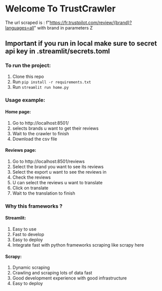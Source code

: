 # Welcome To TrustCrawler

The url scraped is : f"https://fr.trustpilot.com/review/{brand}?languages=all" with brand in parameters
Z
## Important if you run in local make sure to secret api key in .streamlit/secrets.toml

### To run the project:

1. Clone this repo
2. Run `pip install -r requirements.txt`
3. Run `streamlit run home.py`

### Usage example:

#### Home page:

1. Go to http://localhost:8501/
2. selects brands u want to get their reviews
3. Wait to the crawler to finish
4. Download the csv file

#### Reviews page:

1. Go to http://localhost:8501/reviews
2. Select the brand you want to see its reviews
3. Select the export u want to see the reviews in
4. Check the reviews
5. U can select the reviews u want to translate
6. Click on translate
7. Wait to the translation to finish


### Why this frameworks ?

#### Streamlit:

1. Easy to use
2. Fast to develop
3. Easy to deploy
4. Integrate fast with python frameworks scraping like scrapy here

#### Scrapy:

1. Dynamic scraping
2. Crawling and scraping lots of data fast
3. Good development experience with good infrastructure
4. Easy to deploy